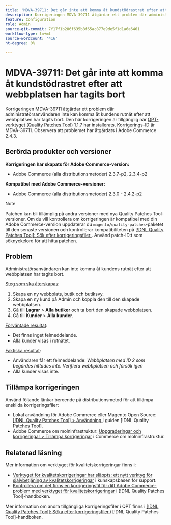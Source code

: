 ```yaml
---
title: 'MDVA-39711: Det går inte att komma åt kundstödrastret efter att webbplatsen har tagits bort'
description: Korrigeringen MDVA-39711 åtgärdar ett problem där administratörsanvändaren inte kan komma åt kundens rutnät efter att webbplatsen har tagits bort. Den här korrigeringen är tillgänglig när [QPT-verktyget (Quality Patches Tool)](https://experienceleague.adobe.com/sv/docs/commerce-knowledge-base/kb/announcements/commerce-announcements/magento-quality-patches-released-new-tool-to-self-serve-quality-patches) 1.1.7 är installerat. Korrigerings-ID är MDVA-39711. Observera att problemet har åtgärdats i Adobe Commerce 2.4.3.
feature: Configuration
role: Admin
source-git-commit: 7f17f1b286f635b8f65ac877e9de5f1d1a6a6461
workflow-type: tm+mt
source-wordcount: '416'
ht-degree: 0%

---
```


# MDVA-39711: Det går inte att komma åt kundstödrastret efter att webbplatsen har tagits bort

Korrigeringen MDVA-39711 åtgärdar ett problem där administratörsanvändaren inte kan komma åt kundens rutnät efter att webbplatsen har tagits bort. Den här korrigeringen är tillgänglig när [QPT-verktyget (Quality Patches Tool)](https://experienceleague.adobe.com/sv/docs/commerce-knowledge-base/kb/announcements/commerce-announcements/magento-quality-patches-released-new-tool-to-self-serve-quality-patches) 1.1.7 har installerats. Korrigerings-ID är MDVA-39711. Observera att problemet har åtgärdats i Adobe Commerce 2.4.3.

## Berörda produkter och versioner

**Korrigeringen har skapats för Adobe Commerce-version:**

* Adobe Commerce (alla distributionsmetoder) 2.3.7-p2, 2.3.4-p2

**Kompatibel med Adobe Commerce-versioner:**

* Adobe Commerce (alla distributionsmetoder) 2.3.0 - 2.4.2-p2

>[!NOTE]
>
>Patchen kan bli tillämplig på andra versioner med nya Quality Patches Tool-versioner. Om du vill kontrollera om korrigeringen är kompatibel med din Adobe Commerce-version uppdaterar du `magento/quality-patches`-paketet till den senaste versionen och kontrollerar kompatibiliteten på [[!DNL Quality Patches Tool]: Sök efter korrigeringsfiler ](https://experienceleague.adobe.com/sv/docs/commerce-knowledge-base/kb/announcements/commerce-announcements/magento-quality-patches-released-new-tool-to-self-serve-quality-patches). Använd patch-ID:t som söknyckelord för att hitta patchen.

## Problem

Administratörsanvändaren kan inte komma åt kundens rutnät efter att webbplatsen har tagits bort.

<u>Steg som ska återskapas</u>:

1. Skapa en ny webbplats, butik och butiksvy.
1. Skapa en ny kund på Admin och koppla den till den skapade webbplatsen.
1. Gå till **Lagrar** > **Alla butiker** och ta bort den skapade webbplatsen.
1. Gå till **Kunder** > **Alla kunder**.

<u>Förväntade resultat</u>:

* Det finns inget felmeddelande.
* Alla kunder visas i rutnätet.

<u>Faktiska resultat</u>:

* Användaren får ett felmeddelande: *Webbplatsen med ID 2 som begärdes hittades inte. Verifiera webbplatsen och försök igen*
* Alla kunder visas inte.

## Tillämpa korrigeringen

Använd följande länkar beroende på distributionsmetod för att tillämpa enskilda korrigeringsfiler:

* Lokal användning för Adobe Commerce eller Magento Open Source: [[!DNL Quality Patches Tool] > Användning ](/help/tools/quality-patches-tool/usage.md) i guiden [!DNL Quality Patches Tool].
* Adobe Commerce om molninfrastruktur: [Uppgraderingar och korrigeringar > Tillämpa korrigeringar](https://experienceleague.adobe.com/docs/commerce-cloud-service/user-guide/develop/upgrade/apply-patches.html?lang=sv-SE) i Commerce om molninfrastruktur.

## Relaterad läsning

Mer information om verktyget för kvalitetskorrigeringar finns i:

* [Verktyget för kvalitetskorrigeringar har släppts: ett nytt verktyg för självbetjäning av kvalitetskorrigeringar](https://experienceleague.adobe.com/sv/docs/commerce-knowledge-base/kb/announcements/commerce-announcements/magento-quality-patches-released-new-tool-to-self-serve-quality-patches) i kunskapsbasen för support.
* [Kontrollera om det finns en korrigeringsfil för ditt Adobe Commerce-problem med verktyget för kvalitetskorrigeringar ](/help/tools/quality-patches-tool/patches-available-in-qpt/check-patch-for-magento-issue-with-magento-quality-patches.md) i [!DNL Quality Patches Tool]-handboken.

Mer information om andra tillgängliga korrigeringsfiler i QPT finns i [[!DNL Quality Patches Tool]: Söka efter korrigeringsfiler ](https://experienceleague.adobe.com/tools/commerce-quality-patches/index.html?lang=sv-SE) i [!DNL Quality Patches Tool]-handboken.
